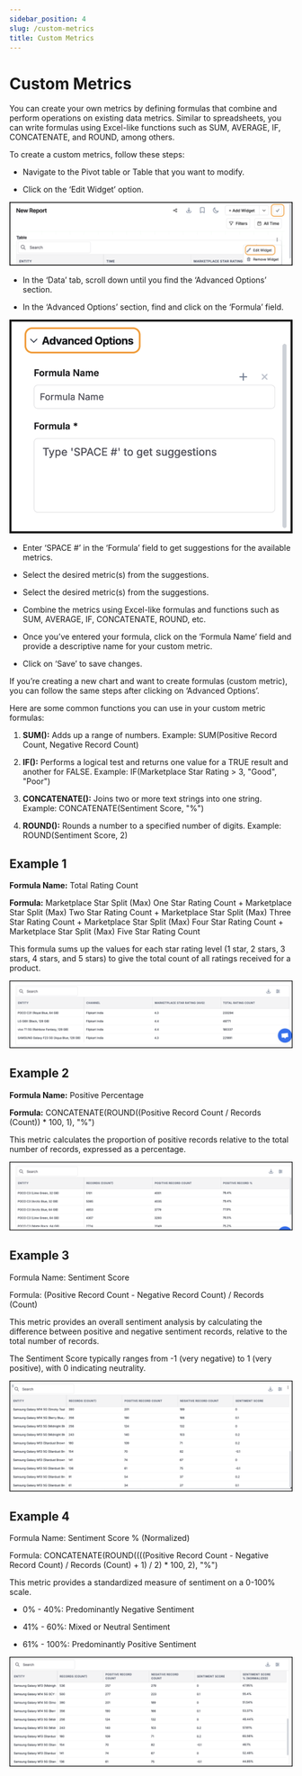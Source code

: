 ```yaml
---
sidebar_position: 4
slug: /custom-metrics
title: Custom Metrics
---
```


# **Custom Metrics**

You can create your own metrics by defining formulas that combine and perform operations on existing data metrics. Similar to spreadsheets, you can write formulas using Excel-like functions such as SUM, AVERAGE, IF, CONCATENATE, and ROUND, among others.

To create a custom metrics, follow these steps:

- Navigate to the Pivot table or Table that you want to modify.

- Click on the ‘Edit Widget’ option.

![edit-widget](/img/help/metrics/edit-widget.png)

- In the ‘Data’ tab, scroll down until you find the ‘Advanced Options’ section.

- In the ‘Advanced Options’ section, find and click on the ‘Formula’ field.

![custom-metric](/img/help/metrics/custom-metric.png)

- Enter ‘SPACE #’ in the ‘Formula’ field to get suggestions for the available metrics.

- Select the desired metric(s) from the suggestions.

- Select the desired metric(s) from the suggestions.

- Combine the metrics using Excel-like formulas and functions such as SUM, AVERAGE, IF, CONCATENATE, ROUND, etc.

- Once you’ve entered your formula, click on the ‘Formula Name’ field and provide a descriptive name for your custom metric.

- Click on ‘Save’ to save changes.

If you’re creating a new chart and want to create formulas (custom metric), you can follow the same steps after clicking on ‘Advanced Options’.

Here are some common functions you can use in your custom metric formulas:

1. **SUM():** Adds up a range of numbers. Example: SUM(Positive Record Count, Negative Record Count)

2. **IF():** Performs a logical test and returns one value for a TRUE result and another for FALSE. Example: IF(Marketplace Star Rating > 3, "Good", "Poor")

3. **CONCATENATE():** Joins two or more text strings into one string. Example: CONCATENATE(Sentiment Score, "%")

4. **ROUND():** Rounds a number to a specified number of digits. Example: ROUND(Sentiment Score, 2)

## **Example 1**

**Formula Name:** Total Rating Count

**Formula:** Marketplace Star Split (Max) One Star Rating Count + Marketplace Star Split (Max) Two Star Rating Count + Marketplace Star Split (Max) Three Star Rating Count + Marketplace Star Split (Max) Four Star Rating Count + Marketplace Star Split (Max) Five Star Rating Count

This formula sums up the values for each star rating level (1 star, 2 stars, 3 stars, 4 stars, and 5 stars) to give the total count of all ratings received for a product.

![rating-count](/img/help/metrics/total-rating-count.png)

## **Example 2**

**Formula Name:** Positive Percentage

**Formula:** CONCATENATE(ROUND((Positive Record Count / Records (Count)) \* 100, 1), "%")

This metric calculates the proportion of positive records relative to the total number of records, expressed as a percentage.

![positive-percentage](/img/help/metrics/positive-record-percentage.png)

## **Example 3**

Formula Name: Sentiment Score

Formula: (Positive Record Count - Negative Record Count) / Records (Count)

This metric provides an overall sentiment analysis by calculating the difference between positive and negative sentiment records, relative to the total number of records.

The Sentiment Score typically ranges from -1 (very negative) to 1 (very positive), with 0 indicating neutrality.

![seniment-score](/img/help/metrics/net-sentiment-score.png)

## **Example 4**

Formula Name: Sentiment Score % (Normalized)

Formula: CONCATENATE(ROUND((((Positive Record Count - Negative Record Count) / Records (Count) + 1) / 2) \* 100, 2), "%")

This metric provides a standardized measure of sentiment on a 0-100% scale.

- 0% - 40%: Predominantly Negative Sentiment

- 41% - 60%: Mixed or Neutral Sentiment

- 61% - 100%: Predominantly Positive Sentiment

![sentiment-score-percentage](/img/help/metrics/sentiment-score-%.png)
